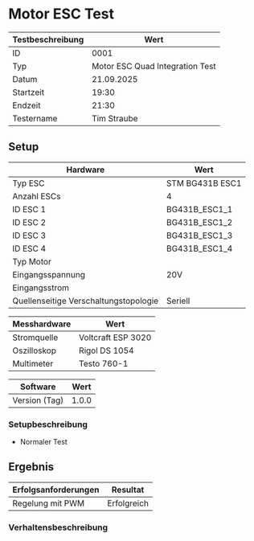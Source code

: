 # Motor ESC Test

| **Testbeschreibung** | Wert                            |
| -------------------- | ------------------------------- |
| ID                   | 0001                            |
| Typ                  | Motor ESC Quad Integration Test |
| Datum                | 21.09.2025                      |
| Startzeit            | 19:30                           |
| Endzeit              | 21:30                           |
| Testername           | Tim Straube                     |

## Setup

| **Hardware**                          | Wert            |
| ------------------------------------- | --------------- |
| Typ ESC                               | STM BG431B ESC1 |
| Anzahl ESCs                           | 4               |
| ID ESC 1                              | BG431B_ESC1_1   |
| ID ESC 2                              | BG431B_ESC1_2   |
| ID ESC 3                              | BG431B_ESC1_3   |
| ID ESC 4                              | BG431B_ESC1_4   |
| Typ Motor                             |                 |
| Eingangsspannung                      | 20V             |
| Eingangsstrom                         |                 |
| Quellenseitige Verschaltungstopologie | Seriell         |

| **Messhardware** | Wert               |
| ---------------- | ------------------ |
| Stromquelle      | Voltcraft ESP 3020 |
| Oszilloskop      | Rigol DS 1054      |
| Multimeter       | Testo 760-1        |

| **Software**  | Wert  |
| ------------- | ----- |
| Version (Tag) | 1.0.0 |

### Setupbeschreibung

- Normaler Test

## Ergebnis

| **Erfolgsanforderungen** | Resultat    |
| ------------------------ | ----------- |
| Regelung mit PWM         | Erfolgreich |

### Verhaltensbeschreibung
